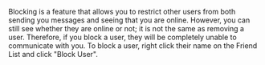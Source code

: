 Blocking is a feature that allows you to restrict other users from both sending you messages and seeing that you are online. However, you can still see whether they are online or not; it is not the same as removing a user. Therefore, if you block a user, they will be completely unable to communicate with you. To block a user, right click their name on the Friend List and click "Block User".